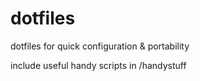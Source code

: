 # dotfiles

dotfiles for quick configuration & portability

include useful handy scripts in /handystuff
